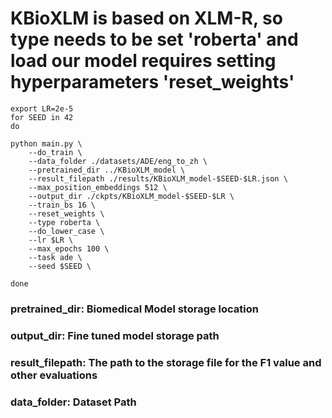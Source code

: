 # KBioXLM is based on XLM-R, so type needs to be set 'roberta' and load our model requires setting hyperparameters 'reset_weights'
```
export LR=2e-5
for SEED in 42
do

python main.py \
    --do_train \
    --data_folder ./datasets/ADE/eng_to_zh \
    --pretrained_dir ../KBioXLM_model \
    --result_filepath ./results/KBioXLM_model-$SEED-$LR.json \
    --max_position_embeddings 512 \
    --output_dir ./ckpts/KBioXLM_model-$SEED-$LR \
    --train_bs 16 \
    --reset_weights \
    --type roberta \
    --do_lower_case \
    --lr $LR \
    --max_epochs 100 \
    --task ade \
    --seed $SEED \

done

```

### pretrained_dir: Biomedical Model storage location
### output_dir: Fine tuned model storage path
### result_filepath: The path to the storage file for the F1 value and other evaluations
### data_folder: Dataset Path